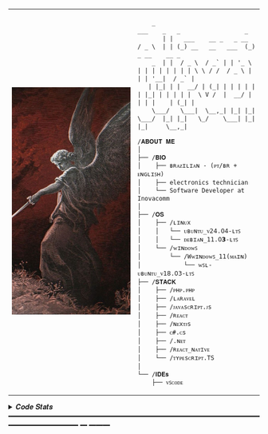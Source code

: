 <table>
  <tr>
    <td style="width: 50%;">
       <img src="https://github.com/RafaelVVolkmer/RafaelVVolkmer/blob/main/image.png" alt="Angel" style="width: 200%; border: none;"/>
    </td>
    <td style="width: 50%; vertical-align: top;">
      <p style="font-family: monospace; font-size: 16px;">
        
        _                             ___    _   _                  _                
           | |   ___    __ _   _ __      / _ \  | | (_) __   __   ___  (_)  _ __    __ _ 
        _  | |  / _ \  / _` | | '_ \    | | | | | | | | \ \ / /  / _ \ | | | '__|  / _` |
       | |_| | |  __/ | (_| | | | | |   | |_| | | | | |  \ V /  |  __/ | | | |    | (_| |
        \___/   \___|  \__,_| |_| |_|    \___/  |_| |_|   \_/    \___| |_| |_|     \__,_|
        
</p>

    /𝐀𝐁𝐎𝐔𝐓 𝐌𝐄
    │
    ├── /𝐁𝐈𝐎
    │    ├── ʙʀᴀᴢɪʟɪᴀɴ - (ᴘᴛ/ʙʀ + ᴇɴɢʟɪꜱʜ)
    │    ├── electronics technician
    │    └── Software Developer at Inovacomm
    │
    ├── /𝐎𝐒
    │    ├── /ʟɪɴᴜx 
    │    │   └── ᴜʙᴜɴᴛᴜ_ᴠ𝟤𝟦.𝟢𝟦-ʟᴛꜱ
    │    │   └── ᴅᴇʙɪᴀɴ_𝟣𝟣.𝟢𝟯-ʟᴛꜱ
    │    └── /ᴡɪɴᴅᴏᴡꜱ
    │        └── /Wᴡɪɴᴅᴏᴡꜱ_𝟣𝟣(ᴍᴀɪɴ)
    │            └── ᴡꜱʟ-ᴜʙᴜɴᴛᴜ_ᴠ𝟣𝟪.𝟢𝟥-ʟᴛꜱ
    ├── /𝐒𝐓𝐀𝐂𝐊
    │    ├── /ᴘʜᴘ.ᴘʜᴘ
    │    ├── /ʟᴀʀᴀᴠᴇʟ
    │    ├── /ᴊᴀᴠᴀsᴄʀɪᴘᴛ.ᴊs
    │    ├── /ʀᴇᴀᴄᴛ
    │    ├── /ɴᴇxᴛᴊs
    │    ├── ᴄ#.ᴄs
    │    ├── /.ɴᴇᴛ
    │    ├── /ʀᴇᴀᴄᴛ_ɴᴀᴛɪᴠᴇ
    │    └── /ᴛʏᴘᴇsᴄʀɪᴘᴛ.TS
    │
    └── /𝐈𝐃𝐄𝐬
        ├── ᴠꜱᴄᴏᴅᴇ
        
  </tr>
</table>

<details>
<summary> 𝑪𝒐𝒅𝒆 𝑺𝒕𝒂𝒕𝒔 ━━━━━━━━━━━━━━━━━━━━━━━━━━━━━━━━━━━━━━━━━━━━━━ ━ ━━━</summary>
<br>
  <img src="https://leetcard.jacoblin.cool/Jeanikt?theme=nord&font=JetBrains%20Mono" height="163," alt="LeetCode Stats" /> <img src="https://github-readme-stats.vercel.app/api?username=Jeanikt&hide_title=false&hide_rank=false&show_icons=true&include_all_commits=true&count_private=true&disable_animations=false&theme=nord&locale=en&hide_border=true&order=1" height="163" alt="stats graph"  />
<br>
</details>





                                                                                                          
                                                                                                          

